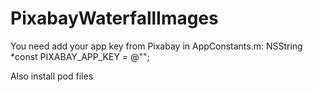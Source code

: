 # PixabayWaterfallImages


You need add your app key from Pixabay in AppConstants.m:
NSString *const PIXABAY_APP_KEY = @"";

Also install pod files

